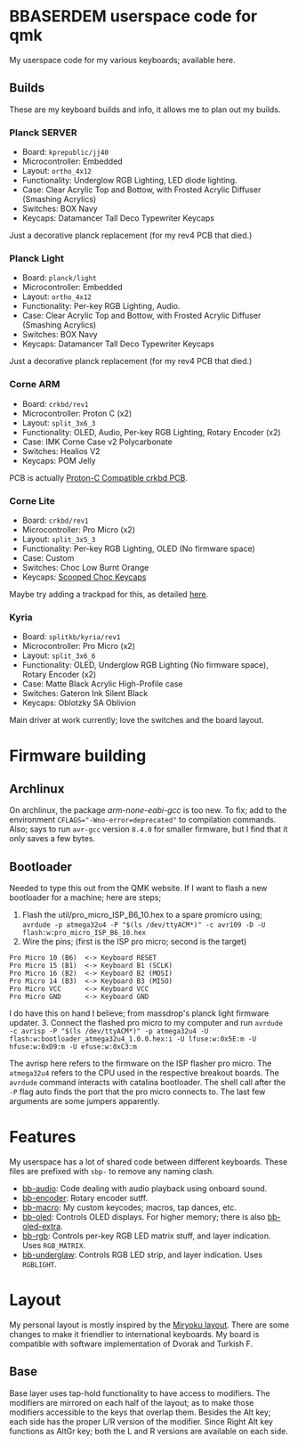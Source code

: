 # BBASERDEM userspace code for qmk

My userspace code for my various keyboards; available here.

## Builds

These are my keyboard builds and info, it allows me to plan out my builds. 

### Planck SERVER

* Board: `kprepublic/jj40`
* Microcontroller: Embedded
* Layout: `ortho_4x12`
* Functionality: Underglow RGB Lighting, LED diode lighting.
* Case: Clear Acrylic Top and Bottow, with Frosted Acrylic Diffuser (Smashing Acrylics)
* Switches: BOX Navy
* Keycaps: Datamancer Tall Deco Typewriter Keycaps

Just a decorative planck replacement (for my rev4 PCB that died.)

### Planck Light

* Board: `planck/light`
* Microcontroller: Embedded
* Layout: `ortho_4x12`
* Functionality: Per-key RGB Lighting, Audio.
* Case: Clear Acrylic Top and Bottow, with Frosted Acrylic Diffuser (Smashing Acrylics)
* Switches: BOX Navy
* Keycaps: Datamancer Tall Deco Typewriter Keycaps

Just a decorative planck replacement (for my rev4 PCB that died.)

### Corne ARM

* Board: `crkbd/rev1`
* Microcontroller: Proton C (x2)
* Layout: `split_3x6_3`
* Functionality: OLED, Audio, Per-key RGB Lighting, Rotary Encoder (x2)
* Case: IMK Corne Case v2 Polycarbonate
* Switches: Healios V2
* Keycaps: POM Jelly

PCB is actually [Proton-C Compatible crkbd PCB](https://github.com/ItsWaffIe/waffle_corne).

### Corne Lite

* Board: `crkbd/rev1`
* Microcontroller: Pro Micro (x2)
* Layout: `split_3x5_3`
* Functionality: Per-key RGB Lighting, OLED (No firmware space)
* Case: Custom
* Switches: Choc Low Burnt Orange
* Keycaps: [Scooped Choc Keycaps](https://mkultra.click/collections/keycaps/products/scooped-choc-keycaps?variant=31223543365730)

Maybe try adding a trackpad for this, as detailed
[here](https://github.com/manna-harbour/crkbd/blob/master/trackpoint/readme.org).

### Kyria

* Board: `splitkb/kyria/rev1`
* Microcontroller: Pro Micro (x2)
* Layout: `split_3x6_6`
* Functionality: OLED, Underglow RGB Lighting (No firmware space), Rotary Encoder (x2)
* Case: Matte Black Acrylic High-Profile case
* Switches: Gateron Ink Silent Black
* Keycaps: Oblotzky SA Oblivion

Main driver at work currently; love the switches and the board layout.

# Firmware building

## Archlinux

On archlinux, the package *arm-none-eabi-gcc* is too new.
To fix; add to the environment `CFLAGS="-Wno-error=deprecated"` to compilation commands.
Also; says to run `avr-gcc` version `8.4.0` for smaller firmware,
but I find that it only saves a few bytes.

## Bootloader

Needed to type this out from the QMK website.
If I want to flash a new bootloader for a machine; here are steps;

1. Flash the util/pro_micro_ISP_B6_10.hex to a spare promicro using;
`avrdude -p atmega32u4 -P "$(ls /dev/ttyACM*)" -c avr109 -D -U flash:w:pro_micro_ISP_B6_10.hex`
2. Wire the pins; (first is the ISP pro micro; second is the target)
```
Pro Micro 10 (B6)  <-> Keyboard RESET
Pro Micro 15 (B1)  <-> Keyboard B1 (SCLK)
Pro Micro 16 (B2)  <-> Keyboard B2 (MOSI)
Pro Micro 14 (B3)  <-> Keyboard B3 (MISO)
Pro Micro VCC      <-> Keyboard VCC
Pro Micro GND      <-> Keyboard GND
```
I do have this on hand I believe; from massdrop's planck light firmware updater.
3. Connect the flashed pro micro to my computer and run
`avrdude -c avrisp -P "$(ls /dev/ttyACM*)" -p atmega32u4 -U flash:w:bootloader_atmega32u4_1.0.0.hex:i -U lfuse:w:0x5E:m -U hfuse:w:0xD9:m -U efuse:w:0xC3:m`

The avrisp here refers to the firmware on the ISP flasher pro micro.
The `atmega32u4` refers to the CPU used in the respective breakout boards.
The `avrdude` command interacts with catalina bootloader.
The shell call after the `-P` flag auto finds the port that the pro micro connects to.
The last few arguments are some jumpers apparently.

# Features

My userspace has a lot of shared code between different keyboards.
These files are prefixed with `sbp-` to remove any naming clash.

* [bb-audio](bb-audio.c): Code dealing with audio playback using onboard sound.
* [bb-encoder](bb-encoder.c): Rotary encoder sutff.
* [bb-macro](bb-macro.c): My custom keycodes; macros, tap dances, etc.
* [bb-oled](bb-oled.c): Controls OLED displays. For higher memory; there is also [bb-oled-extra](bb-oled-extra.c).
* [bb-rgb](bb-rgb.c): Controls per-key RGB LED matrix stuff, and layer indication. Uses `RGB_MATRIX`.
* [bb-underglaw](bb-underglow.c): Controls RGB LED strip, and layer indication. Uses `RGBLIGHT`.

# Layout

My personal layout is mostly inspired by the
[Miryoku layout](../manna-harbour_miryoku/miryoku.org).
There are some changes to make it friendlier to international keyboards.
My board is compatible with software implementation of Dvorak and Turkish F.

## Base

Base layer uses tap-hold functionality to have access to modifiers.
The modifiers are mirrored on each half of the layout;
as to make those modifiers accessible to the keys that overlap them.
Besides the Alt key; each side has the proper L/R version of the modifier.
Since Right Alt key functions as AltGr key;
both the L and R versions are available on each side.
